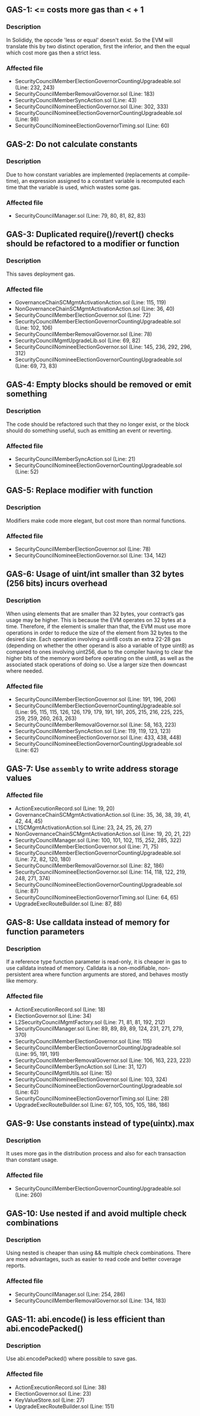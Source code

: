 ## GAS-1: <X> <= <Y> costs more gas than <X> < <Y> + 1

### Description

In Solididy, the opcode 'less or equal' doesn't exist. So the EVM will translate this by two distinct operation, first the inferior, and then the equal which cost more gas then a strict less.

### Affected file

* SecurityCouncilMemberElectionGovernorCountingUpgradeable.sol (Line: 232, 243)
* SecurityCouncilMemberRemovalGovernor.sol (Line: 183)
* SecurityCouncilMemberSyncAction.sol (Line: 43)
* SecurityCouncilNomineeElectionGovernor.sol (Line: 302, 333)
* SecurityCouncilNomineeElectionGovernorCountingUpgradeable.sol (Line: 98)
* SecurityCouncilNomineeElectionGovernorTiming.sol (Line: 60)

## GAS-2: Do not calculate constants

### Description

Due to how constant variables are implemented (replacements at compile-time), an expression assigned to a constant variable is recomputed each time that the variable is used, which wastes some gas.

### Affected file

* SecurityCouncilManager.sol (Line: 79, 80, 81, 82, 83)

## GAS-3: Duplicated require()/revert() checks should be refactored to a modifier or function

### Description

This saves deployment gas.

### Affected file

* GovernanceChainSCMgmtActivationAction.sol (Line: 115, 119)
* NonGovernanceChainSCMgmtActivationAction.sol (Line: 36, 40)
* SecurityCouncilMemberElectionGovernor.sol (Line: 72)
* SecurityCouncilMemberElectionGovernorCountingUpgradeable.sol (Line: 102, 106)
* SecurityCouncilMemberRemovalGovernor.sol (Line: 78)
* SecurityCouncilMgmtUpgradeLib.sol (Line: 69, 82)
* SecurityCouncilNomineeElectionGovernor.sol (Line: 145, 236, 292, 296, 312)
* SecurityCouncilNomineeElectionGovernorCountingUpgradeable.sol (Line: 69, 73, 83)

## GAS-4: Empty blocks should be removed or emit something

### Description

The code should be refactored such that they no longer exist, or the block should do something useful, such as emitting an event or reverting.

### Affected file

* SecurityCouncilMemberSyncAction.sol (Line: 21)
* SecurityCouncilNomineeElectionGovernorCountingUpgradeable.sol (Line: 52)

## GAS-5: Replace modifier with function

### Description

Modifiers make code more elegant, but cost more than normal functions.

### Affected file

* SecurityCouncilMemberElectionGovernor.sol (Line: 78)
* SecurityCouncilNomineeElectionGovernor.sol (Line: 134, 142)

## GAS-6: Usage of uint/int smaller than 32 bytes (256 bits) incurs overhead

### Description

When using elements that are smaller than 32 bytes, your contract’s gas usage may be higher. This is because the EVM operates on 32 bytes at a time. Therefore, if the element is smaller than that, the EVM must use more operations in order to reduce the size of the element from 32 bytes to the desired size.
Each operation involving a uint8 costs an extra 22-28 gas (depending on whether the other operand is also a variable of type uint8) as compared to ones involving uint256, due to the compiler having to clear the higher bits of the memory word before operating on the uint8, as well as the associated stack operations of doing so. Use a larger size then downcast where needed.

### Affected file

* SecurityCouncilMemberElectionGovernor.sol (Line: 191, 196, 206)
* SecurityCouncilMemberElectionGovernorCountingUpgradeable.sol (Line: 95, 115, 115, 126, 126, 179, 179, 191, 191, 205, 215, 216, 225, 225, 259, 259, 260, 263, 263)
* SecurityCouncilMemberRemovalGovernor.sol (Line: 58, 163, 223)
* SecurityCouncilMemberSyncAction.sol (Line: 119, 119, 123, 123)
* SecurityCouncilNomineeElectionGovernor.sol (Line: 433, 438, 448)
* SecurityCouncilNomineeElectionGovernorCountingUpgradeable.sol (Line: 62)

## GAS-7: Use ```assembly``` to write address storage values

### Affected file

* ActionExecutionRecord.sol (Line: 19, 20)
* GovernanceChainSCMgmtActivationAction.sol (Line: 35, 36, 38, 39, 41, 42, 44, 45)
* L1SCMgmtActivationAction.sol (Line: 23, 24, 25, 26, 27)
* NonGovernanceChainSCMgmtActivationAction.sol (Line: 19, 20, 21, 22)
* SecurityCouncilManager.sol (Line: 100, 101, 102, 115, 252, 285, 322)
* SecurityCouncilMemberElectionGovernor.sol (Line: 71, 75)
* SecurityCouncilMemberElectionGovernorCountingUpgradeable.sol (Line: 72, 82, 120, 180)
* SecurityCouncilMemberRemovalGovernor.sol (Line: 82, 186)
* SecurityCouncilNomineeElectionGovernor.sol (Line: 114, 118, 122, 219, 248, 271, 374)
* SecurityCouncilNomineeElectionGovernorCountingUpgradeable.sol (Line: 87)
* SecurityCouncilNomineeElectionGovernorTiming.sol (Line: 64, 65)
* UpgradeExecRouteBuilder.sol (Line: 87, 88)

## GAS-8: Use calldata instead of memory for function parameters

### Description

If a reference type function parameter is read-only, it is cheaper in gas to use calldata instead of memory. Calldata is a non-modifiable, non-persistent area where function arguments are stored, and behaves mostly like memory.

### Affected file

* ActionExecutionRecord.sol (Line: 18)
* ElectionGovernor.sol (Line: 34)
* L2SecurityCouncilMgmtFactory.sol (Line: 71, 81, 81, 192, 212)
* SecurityCouncilManager.sol (Line: 89, 89, 89, 89, 124, 231, 271, 279, 370)
* SecurityCouncilMemberElectionGovernor.sol (Line: 115)
* SecurityCouncilMemberElectionGovernorCountingUpgradeable.sol (Line: 95, 191, 191)
* SecurityCouncilMemberRemovalGovernor.sol (Line: 106, 163, 223, 223)
* SecurityCouncilMemberSyncAction.sol (Line: 31, 127)
* SecurityCouncilMgmtUtils.sol (Line: 15)
* SecurityCouncilNomineeElectionGovernor.sol (Line: 103, 324)
* SecurityCouncilNomineeElectionGovernorCountingUpgradeable.sol (Line: 62)
* SecurityCouncilNomineeElectionGovernorTiming.sol (Line: 28)
* UpgradeExecRouteBuilder.sol (Line: 67, 105, 105, 105, 186, 186)

## GAS-9: Use constants instead of type(uintx).max

### Description

It uses more gas in the distribution process and also for each transaction than constant usage.

### Affected file

* SecurityCouncilMemberElectionGovernorCountingUpgradeable.sol (Line: 260)

## GAS-10: Use nested if and avoid multiple check combinations

### Description

Using nested is cheaper than using && multiple check combinations. There are more advantages, such as easier to read code and better coverage reports.

### Affected file

* SecurityCouncilManager.sol (Line: 254, 286)
* SecurityCouncilMemberRemovalGovernor.sol (Line: 134, 183)

## GAS-11: abi.encode() is less efficient than abi.encodePacked()

### Description

Use abi.encodePacked() where possible to save gas.

### Affected file

* ActionExecutionRecord.sol (Line: 38)
* ElectionGovernor.sol (Line: 23)
* KeyValueStore.sol (Line: 27)
* UpgradeExecRouteBuilder.sol (Line: 151)